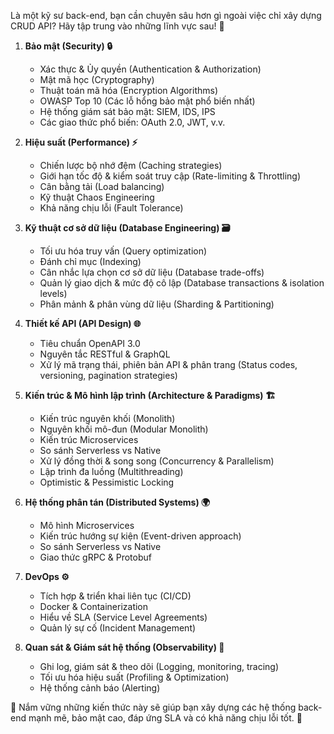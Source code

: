 Là một kỹ sư back-end, bạn cần chuyên sâu hơn gì ngoài việc chỉ xây dựng CRUD API?
Hãy tập trung vào những lĩnh vực sau! 🚀

1. **Bảo mật (Security) 🔒**
    - Xác thực & Ủy quyền (Authentication & Authorization)
    - Mật mã học (Cryptography)
    - Thuật toán mã hóa (Encryption Algorithms)
    - OWASP Top 10 (Các lỗ hổng bảo mật phổ biến nhất)
    - Hệ thống giám sát bảo mật: SIEM, IDS, IPS
    - Các giao thức phổ biến: OAuth 2.0, JWT, v.v.

2. **Hiệu suất (Performance) ⚡**
    - Chiến lược bộ nhớ đệm (Caching strategies)
    - Giới hạn tốc độ & kiểm soát truy cập (Rate-limiting & Throttling)
    - Cân bằng tải (Load balancing)
    - Kỹ thuật Chaos Engineering
    - Khả năng chịu lỗi (Fault Tolerance)

3. **Kỹ thuật cơ sở dữ liệu (Database Engineering) 🗃️**
    - Tối ưu hóa truy vấn (Query optimization)
    - Đánh chỉ mục (Indexing)
    - Cân nhắc lựa chọn cơ sở dữ liệu (Database trade-offs)
    - Quản lý giao dịch & mức độ cô lập (Database transactions & isolation levels)
    - Phân mảnh & phân vùng dữ liệu (Sharding & Partitioning)

4. **Thiết kế API (API Design) 🌐**
    - Tiêu chuẩn OpenAPI 3.0
    - Nguyên tắc RESTful & GraphQL
    - Xử lý mã trạng thái, phiên bản API & phân trang (Status codes, versioning, pagination strategies)

5. **Kiến trúc & Mô hình lập trình (Architecture & Paradigms) 🏗️**
    - Kiến trúc nguyên khối (Monolith)
    - Nguyên khối mô-đun (Modular Monolith)
    - Kiến trúc Microservices
    - So sánh Serverless vs Native
    - Xử lý đồng thời & song song (Concurrency & Parallelism)
    - Lập trình đa luồng (Multithreading)
    - Optimistic & Pessimistic Locking

6. **Hệ thống phân tán (Distributed Systems) 🌍**
    - Mô hình Microservices
    - Kiến trúc hướng sự kiện (Event-driven approach)
    - So sánh Serverless vs Native
    - Giao thức gRPC & Protobuf

7. **DevOps ⚙️**
    - Tích hợp & triển khai liên tục (CI/CD)
    - Docker & Containerization
    - Hiểu về SLA (Service Level Agreements)
    - Quản lý sự cố (Incident Management)

8. **Quan sát & Giám sát hệ thống (Observability) 👀**
    - Ghi log, giám sát & theo dõi (Logging, monitoring, tracing)
    - Tối ưu hóa hiệu suất (Profiling & Optimization)
    - Hệ thống cảnh báo (Alerting)

📌 Nắm vững những kiến thức này sẽ giúp bạn xây dựng các hệ thống back-end mạnh mẽ, bảo mật cao, đáp ứng SLA và có khả năng chịu lỗi tốt. 🚀